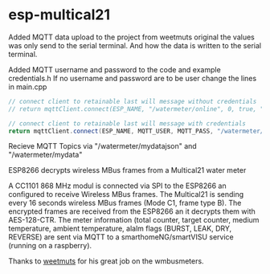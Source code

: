 # esp-multical21

Added MQTT data upload to the project from weetmuts original the values was only send to the serial terminal.
And how the data is written to the serial terminal.

Added MQTT username and password to the code and example credentials.h
If no username and password are to be user change the lines in main.cpp

   ```c++
   // connect client to retainable last will message without credentials
  // return mqttClient.connect(ESP_NAME, "/watermeter/online", 0, true, "False");

  // connect client to retainable last will message with credentials
  return mqttClient.connect(ESP_NAME, MQTT_USER, MQTT_PASS, "/watermeter/online", 0, true, "False");
   ```

Recieve MQTT Topics via
"/watermeter/mydatajson" and 
"/watermeter/mydata"

ESP8266 decrypts wireless MBus frames from a Multical21 water meter

A CC1101 868 MHz modul is connected via SPI to the ESP8266 an configured to receive Wireless MBus frames.
The Multical21 is sending every 16 seconds wireless MBus frames (Mode C1, frame type B). The encrypted
frames are received from the ESP8266 an it decrypts them with AES-128-CTR. The meter information 
(total counter, target counter, medium temperature, ambient temperature, alalm flags (BURST, LEAK, DRY,
REVERSE) are sent via MQTT to a smarthomeNG/smartVISU service (running on a raspberry).

Thanks to [weetmuts](https://github.com/weetmuts) for his great job on the wmbusmeters.
